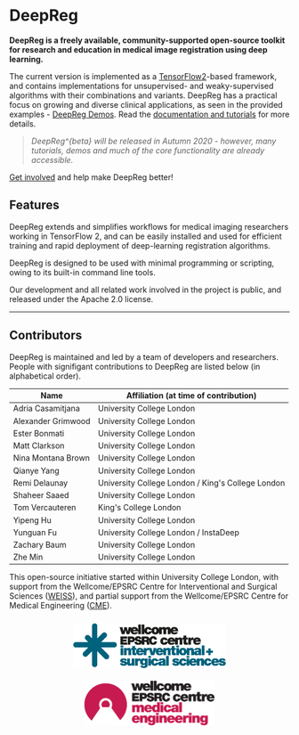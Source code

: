 # DeepReg

**DeepReg is a freely available, community-supported open-source toolkit for research
and education in medical image registration using deep learning.**

The current version is implemented as a [TensorFlow2](https://www.tensorflow.org/)-based
framework, and contains implementations for unsupervised- and weaky-supervised
algorithms with their combinations and variants. DeepReg has a practical focus on
growing and diverse clinical applications, as seen in the provided examples -
[DeepReg Demos](https://deepregnet.github.io/DeepReg/#/tutorial_demo). Read the
[documentation and tutorials](https://deepregnet.github.io/DeepReg/) for more details.

> _DeepReg^{beta} will be released in Autumn 2020 - however, many tutorials, demos and
> much of the core functionality are already accessible._

[Get involved](CONTRIBUTING.md) and help make DeepReg better!

## Features

DeepReg extends and simplifies workflows for medical imaging researchers working in
TensorFlow 2, and can be easily installed and used for efficient training and rapid
deployment of deep-learning registration algorithms.

DeepReg is designed to be used with minimal programming or scripting, owing to its
built-in command line tools.

Our development and all related work involved in the project is public, and released
under the Apache 2.0 license.

---

## Contributors

DeepReg is maintained and led by a team of developers and researchers. People with
signifigant contributions to DeepReg are listed below (in alphabetical order).

| Name               | Affiliation (at time of contribution)             |
| ------------------ | ------------------------------------------------- |
| Adria Casamitjana  | University College London                         |
| Alexander Grimwood | University College London                         |
| Ester Bonmati      | University College London                         |
| Matt Clarkson      | University College London                         |
| Nina Montana Brown | University College London                         |
| Qianye Yang        | University College London                         |
| Remi Delaunay      | University College London / King's College London |
| Shaheer Saaed      | University College London                         |
| Tom Vercauteren    | King's College London                             |
| Yipeng Hu          | University College London                         |
| Yunguan Fu         | University College London / InstaDeep             |
| Zachary Baum       | University College London                         |
| Zhe Min            | University College London                         |

This open-source initiative started within University College London, with support from
the Wellcome/EPSRC Centre for Interventional and Surgical Sciences
([WEISS](https://www.ucl.ac.uk/interventional-surgical-sciences/)), and partial support
from the Wellcome/EPSRC Centre for Medical Engineering
([CME](https://medicalengineering.org.uk/)).

<p style="text-align: center"><img src='https://raw.githubusercontent.com/DeepRegNet/DeepReg/master/docs/asset/weiss.jpg' alt='WEISS Logo' height="80" style="padding: 10px;" /><img src='https://raw.githubusercontent.com/DeepRegNet/DeepReg/master/docs/asset/medicalengineering.svg' alt='CME Logo' height="80" style="padding: 10px;"/></p>
